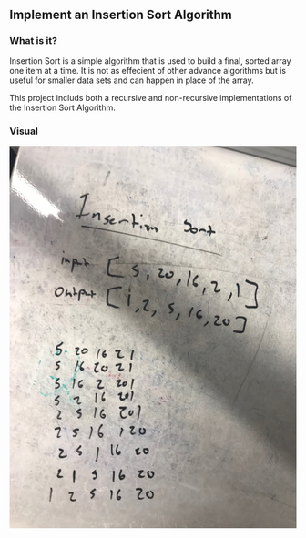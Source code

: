 ## Implement an Insertion Sort Algorithm

### What is it?
Insertion Sort is a simple algorithm that is used to build a final, sorted array one item at a time. It is not as effecient of other advance algorithms but is useful for smaller data sets and can happen in place of the array.

This project includs both a recursive and non-recursive implementations of the Insertion Sort Algorithm.

### Visual
![Insertion Sort](../../assets/insertion_sort.JPG)